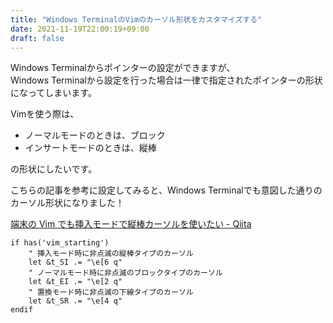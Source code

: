 ```yaml
---
title: "Windows TerminalのVimのカーソル形状をカスタマイズする"
date: 2021-11-19T22:00:19+09:00
draft: false
---
```


Windows Terminalからポインターの設定ができますが、  
Windows Terminalから設定を行った場合は一律で指定されたポインターの形状になってしまいます。  

Vimを使う際は、  

- ノーマルモードのときは、ブロック
- インサートモードのときは、縦棒

の形状にしたいです。  

こちらの記事を参考に設定してみると、Windows Terminalでも意図した通りのカーソル形状になりました！  

[端末の Vim でも挿入モードで縦棒カーソルを使いたい \- Qiita](https://qiita.com/Linda_pp/items/9e0c94eb82b18071db34)

```vimrc
if has('vim_starting')
    " 挿入モード時に非点滅の縦棒タイプのカーソル
    let &t_SI .= "\e[6 q"
    " ノーマルモード時に非点滅のブロックタイプのカーソル
    let &t_EI .= "\e[2 q"
    " 置換モード時に非点滅の下線タイプのカーソル
    let &t_SR .= "\e[4 q"
endif
```
